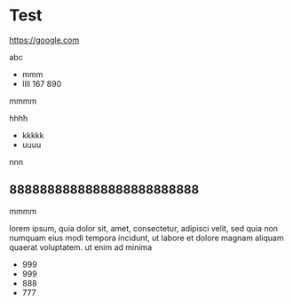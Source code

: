 # Test

https://google.com

abc

* mmm
* llll 167 890

mmmm

hhhh

* kkkkk
* uuuu

nnn
## 8888888888888888888888888
mmmm


lorem ipsum, quia dolor sit, amet, consectetur, adipisci velit, sed quia non numquam eius modi tempora incidunt, ut labore et dolore magnam aliquam quaerat voluptatem. ut enim ad minima 

* 999
* 999
* 888
* 777

